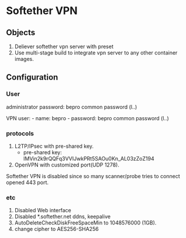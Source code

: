 # Softether VPN

## Objects
1. Deliever softether vpn server with preset
2. Use multi-stage build to integrate vpn server to any other container images.

## Configuration

### User
administrator password: bepro common password (l..)

VPN user:
    - name: bepro
    - password: bepro common password (l..)

### protocols

1. L2TP/IPsec with pre-shared key.
    - pre-shared key: lMVin2k9rQQFq3VVIJwkPRt5SAOu0Kn_AL03zZoZ194
2. OpenVPN with customized port(UDP 1278).

Softether VPN is disabled since so many scanner/probe tries to connect opened 443 port.


### etc
1. Disabled Web interface
2. Disabled *.softether.net ddns, keepalive
3. AutoDeleteCheckDiskFreeSpaceMin to 1048576000 (1GB).
4. change cipher to AES256-SHA256

